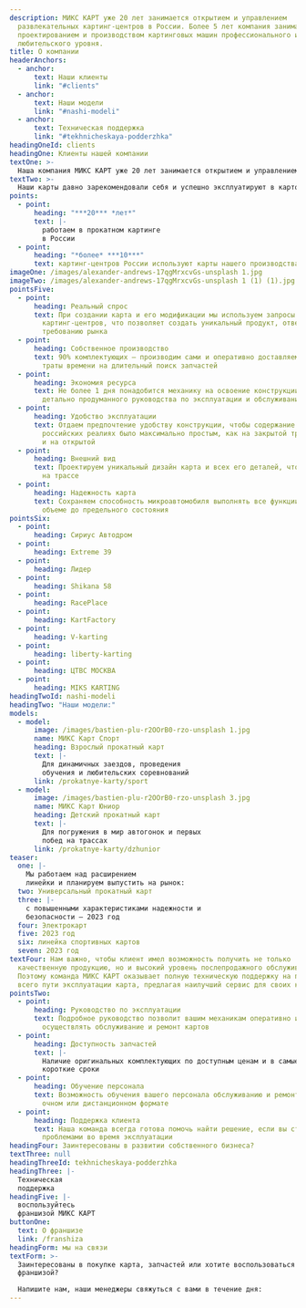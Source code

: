 ```yaml
---
description: МИКС КАРТ уже 20 лет занимается открытием и управлением
  развлекательных картинг-центров в России. Более 5 лет компания занимается
  проектированием и производством картинговых машин профессионального и
  любительского уровня.
title: О компании
headerAnchors:
  - anchor:
      text: Наши клиенты
      link: "#clients"
  - anchor:
      text: Наши модели
      link: "#nashi-modeli"
  - anchor:
      text: Техническая поддержка
      link: "#tekhnicheskaya-podderzhka"
headingOneId: clients
headingOne: Клиенты нашей компании
textOne: >-
  Наша компания МИКС КАРТ уже 20 лет занимается открытием и управлением развлекательных картинг-центров в России. Благодаря богатому опыту в автоспорте, мы точно знаем, что необходимо владельцу и оператору картинг-центра для успешной работы. Поэтому при проектировании и производстве картов делаем упор на надежность, безопасность, удобную и доступную эксплуатацию.
textTwo: >-
  Наши карты давно зарекомендовали себя и успешно эксплуатируют в картодромах:
points:
  - point:
      heading: "***20*** *лет*"
      text: |-
        работаем в прокатном картинге
        в России
  - point:
      heading: "*более* ***10***"
      text: картинг-центров России используют карты нашего производства
imageOne: /images/alexander-andrews-17qgMrxcvGs-unsplash 1.jpg
imageTwo: /images/alexander-andrews-17qgMrxcvGs-unsplash 1 (1) (1).jpg
pointsFive:
  - point:
      heading: Реальный спрос
      text: При создании карта и его модификации мы используем запросы пилотов и
        картинг-центров, что позволяет создать уникальный продукт, отвечающий
        требованию рынка
  - point:
      heading: Собственное производство
      text: 90% комплектующих – производим сами и оперативно доставляем без лишней
        траты времени на длительный поиск запчастей
  - point:
      heading: Экономия ресурса
      text: Не более 1 дня понадобится механику на освоение конструкции за счет
        детально продуманного руководства по эксплуатации и обслуживанию
  - point:
      heading: Удобство эксплуатации
      text: Отдаем предпочтение удобству конструкции, чтобы содержание карта в
        российских реалиях было максимально простым, как на закрытой трассе, так
        и на открытой
  - point:
      heading: Внешний вид
      text: Проектируем уникальный дизайн карта и всех его деталей, чтобы выделяться
        на трассе
  - point:
      heading: Надежность карта
      text: Сохраняем способность микроавтомобиля выполнять все функции в полном
        объеме до предельного состояния
pointsSix:
  - point:
      heading: Сириус Автодром
  - point:
      heading: Extreme 39
  - point:
      heading: Лидер
  - point:
      heading: Shikana 58
  - point:
      heading: RacePlace
  - point:
      heading: KartFactory
  - point:
      heading: V-karting
  - point:
      heading: liberty-karting
  - point:
      heading: ЦТВС МОСКВА
  - point:
      heading: MIKS KARTING
headingTwoId: nashi-modeli
headingTwo: "Наши модели:"
models:
  - model:
      image: /images/bastien-plu-r2OOrB0-rzo-unsplash 1.jpg
      name: МИКС Карт Спорт
      heading: Взрослый прокатный карт
      text: |-
        Для динамичных заездов, проведения
        обучения и любительских соревнований
      link: /prokatnye-karty/sport
  - model:
      image: /images/bastien-plu-r2OOrB0-rzo-unsplash 3.jpg
      name: МИКС Карт Юниор
      heading: Детский прокатный карт
      text: |-
        Для погружения в мир автогонок и первых
        побед на трассах
      link: /prokatnye-karty/dzhunior
teaser:
  one: |-
    Мы работаем над расширением
    линейки и планируем выпустить на рынок:
  two: Универсальный прокатный карт
  three: |-
    с повышенными характеристиками надежности и
    безопасности – 2023 год
  four: Электрокарт
  five: 2023 год
  six: линейка спортивных картов
  seven: 2023 год
textFour: Нам важно, чтобы клиент имел возможность получить не только
  качественную продукцию, но и высокий уровень послепродажного обслуживания.
  Поэтому команда МИКС КАРТ оказывает полную техническую поддержку на протяжении
  всего пути эксплуатации карта, предлагая наилучший сервис для своих клиентов.
pointsTwo:
  - point:
      heading: Руководство по эксплуатации
      text: Подробное руководство позволит вашим механикам оперативно и качественно
        осуществлять обслуживание и ремонт картов
  - point:
      heading: Доступность запчастей
      text: |-
        Наличие оригинальных комплектующих по доступным ценам и в самые
        короткие сроки
  - point:
      heading: Обучение персонала
      text: Возможность обучения вашего персонала обслуживанию и ремонту картов в
        очном или дистанционном формате
  - point:
      heading: Поддержка клиента
      text: Наша команда всегда готова помочь найти решение, если вы столкнулись с
        проблемами во время эксплуатации
headingFour: Заинтересованы в развитии собственного бизнеса?
textThree: null
headingThreeId: tekhnicheskaya-podderzhka
headingThree: |-
  Техническая
  поддержка
headingFive: |-
  воспользуйтесь 
  франшизой МИКС КАРТ
buttonOne:
  text: О франшизе
  link: /franshiza
headingForm: мы на связи
textForm: >-
  Заинтересованы в покупке карта, запчастей или хотите воспользоваться
  франшизой?

  Напишите нам, наши менеджеры свяжуться с вами в течение дня:
---
```

